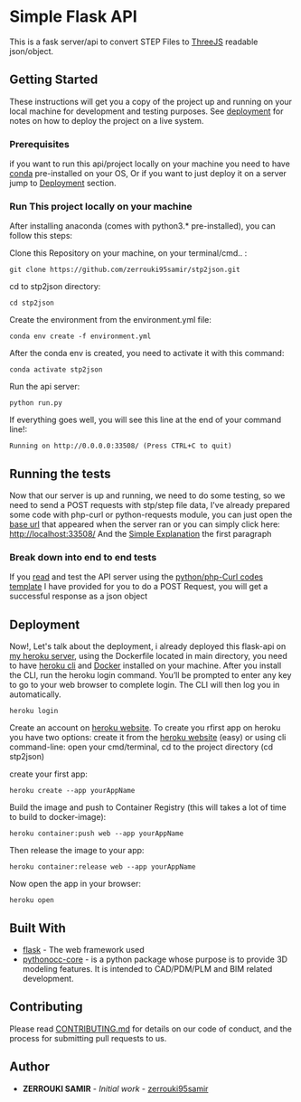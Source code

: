 # Simple Flask API

This is a fask server/api to convert STEP Files to [ThreeJS](https://threejs.org/docs/index.html#manual/en/introduction/Creating-a-scene) readable json/object. 

## Getting Started

These instructions will get you a copy of the project up and running on your local machine for development and testing purposes. See [deployment](#deployment) for notes on how to deploy the project on a live system.

### Prerequisites

if you want to run this api/project locally on your machine you need to have [conda](https://www.anaconda.com/products/individual) pre-installed on your OS, 
Or if you want to just deploy it on a server jump to [Deployment](#deployment) section.

### Run This project locally on your machine

After installing anaconda (comes with python3.* pre-installed), you can follow this steps:

Clone this Repository on your machine, on your terminal/cmd.. :

```
git clone https://github.com/zerrouki95samir/stp2json.git
```
cd to stp2json directory:

```
cd stp2json
```

Create the environment from the environment.yml file:

```
conda env create -f environment.yml
```

After the conda env is created, you need to activate it with this command:

```
conda activate stp2json
```

Run the api server:

```
python run.py
```

If everything goes well, you will see this line at the end of your command line!:  

```
Running on http://0.0.0.0:33508/ (Press CTRL+C to quit)
```

## Running the tests

Now that our server is up and running, we need to do some testing, so we need to send a POST requests with stp/step file data, I've already prepared some code with php-curl or python-requests  module, you can just open the [base url](http://localhost:33508/) that appeared when the server ran or you can simply click here: [http://localhost:33508/](http://localhost:33508/) 
And the [Simple Explanation](http://localhost:33508/) the first paragraph

### Break down into end to end tests

If you [read](https://stp2jsonv2.herokuapp.com/) and test the API server using the [python/php-Curl codes template](https://stp2jsonv2.herokuapp.com/stp2json) I have provided for you to do a POST Request, you will get a successful response as a json object


## Deployment

Now!, Let's talk about the deployment, i already deployed this flask-api on [my heroku server](https://stp2jsonv2.herokuapp.com/), using the Dockerfile located in main directory, 
you need to have [heroku cli](https://devcenter.heroku.com/articles/heroku-cli) and [Docker](https://docs.docker.com/desktop/) installed on your machine.
After you install the CLI, run the heroku login command. You’ll be prompted to enter any key to go to your web browser to complete login. 
The CLI will then log you in automatically.

```
heroku login
```

Create an account on [heroku website](https://www.heroku.com/). To create you rfirst app on heroku you have two options: 
create it from the [heroku website](https://dashboard.heroku.com/new-app) (easy) or using cli command-line:
open your cmd/terminal, cd to the project directory (cd stp2json)

create your first app:
```
heroku create --app yourAppName
```

Build the image and push to Container Registry (this will takes a lot of time to build to docker-image):

```
heroku container:push web --app yourAppName
```

Then release the image to your app:

```
heroku container:release web --app yourAppName
```

Now open the app in your browser:

```
heroku open
```







## Built With

* [flask](https://flask.palletsprojects.com/en/1.1.x/) - The web framework used
* [pythonocc-core](https://github.com/tpaviot/pythonocc-core) - is a python package whose purpose is to provide 3D modeling features. It is intended to CAD/PDM/PLM and BIM related development.

## Contributing

Please read [CONTRIBUTING.md](https://gist.github.com/PurpleBooth/b24679402957c63ec426) for details on our code of conduct, and the process for submitting pull requests to us.

## Author

* **ZERROUKI SAMIR** - *Initial work* - [zerrouki95samir](https://github.com/zerrouki95samir)
